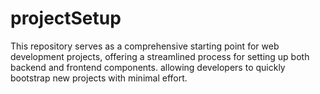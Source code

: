 # projectSetup
This repository serves as a comprehensive starting point for web development projects, offering a streamlined process for setting up both backend and frontend components. allowing developers to quickly bootstrap new projects with minimal effort.
